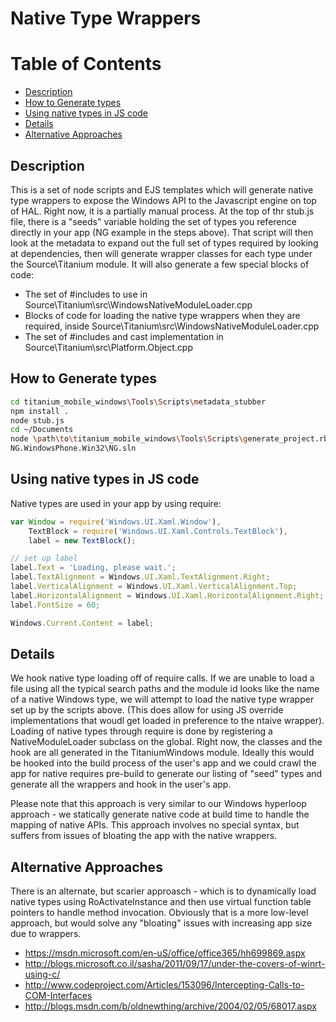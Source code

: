 # Native Type Wrappers

Table of Contents
=================

  * [Description](#description)
  * [How to Generate types](#how-to-generate-types)
  * [Using native types in JS code](#using-native-types-in-js-code)
  * [Details](#details)
  * [Alternative Approaches](#alternative-approaches)

## Description
This is a set of node scripts and EJS templates which will generate native type wrappers to expose the Windows API to the Javascript engine on top of HAL. Right now, it is a partially manual process. At the top of thr stub.js file, there is a "seeds" variable holding the set of types you reference directly in your app (NG example in the steps above). That script will then look at the metadata to expand out the full set of types required by looking at dependencies, then will generate wrapper classes for each type under the Source\Titanium module. It will also generate a few special blocks of code:
- The set of #includes to use in Source\Titanium\src\WindowsNativeModuleLoader.cpp
- Blocks of code for loading the native type wrappers when they are required, inside Source\Titanium\src\WindowsNativeModuleLoader.cpp
- The set of #includes and cast implementation in Source\Titanium\src\Platform.Object.cpp

## How to Generate types
```bash
cd titanium_mobile_windows\Tools\Scripts\metadata_stubber
npm install .
node stub.js
cd ~/Documents
node \path\to\titanium_mobile_windows\Tools\Scripts\generate_project.rb new NG
NG.WindowsPhone.Win32\NG.sln
```

## Using native types in JS code
Native types are used in your app by using require:
```javascript
var Window = require('Windows.UI.Xaml.Window'),
	TextBlock = require('Windows.UI.Xaml.Controls.TextBlock'),
	label = new TextBlock();

// set up label
label.Text = 'Loading, please wait.';
label.TextAlignment = Windows.UI.Xaml.TextAlignment.Right;
label.VerticalAlignment = Windows.UI.Xaml.VerticalAlignment.Top;
label.HorizontalAlignment = Windows.UI.Xaml.HorizontalAlignment.Right;
label.FontSize = 60;

Windows.Current.Content = label;
```

## Details
We hook native type loading off of require calls. If we are unable to load a file using all the typical search paths and the module id looks like the name of a native Windows type, we will attempt to load the native type wrapper set up by the scripts above. (This does allow for using JS override implementations that woudl get loaded in preference to the ntaive wrapper).
Loading of native types through require is done by registering a NativeModuleLoader subclass on the global. Right now, the classes and the hook are all generated in the TitaniumWindows module. Ideally this would be hooked into the build process of the user's app and we could crawl the app for native requires pre-build to generate our listing of "seed" types and generate all the wrappers and hook in the user's app.

Please note that this approach is very similar to our Windows hyperloop approach - we statically generate native code at build time to handle the mapping of native APIs. This approach involves no special syntax, but suffers from issues of bloating the app with the native wrappers.

## Alternative Approaches
There is an alternate, but scarier approasch - which is to dynamically load native types using RoActivateInstance and then use virtual function table pointers to handle method invocation. Obviously that is a more low-level approach, but would solve any "bloating" issues with increasing app size due to wrappers.
- https://msdn.microsoft.com/en-uS/office/office365/hh699869.aspx
- http://blogs.microsoft.co.il/sasha/2011/09/17/under-the-covers-of-winrt-using-c/
- http://www.codeproject.com/Articles/153096/Intercepting-Calls-to-COM-Interfaces
- http://blogs.msdn.com/b/oldnewthing/archive/2004/02/05/68017.aspx
